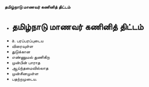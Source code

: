 **தமிழ்நாடு மாணவர் கணினித் திட்டம்**
- # தமிழ்நாடு மாணவர் கணினித் திட்டம்
- a. பரப்பரப்புடைய
- விரைவுள்ள
- துடுக்கான
- எண்ணுமல் துணிகிற
- முன்பின் பாராத
- ஆய்ந்தமைவில்லாத
- முன்சினமுள்ள
- பதற்றமுடைய.

